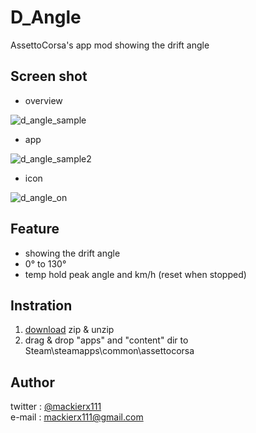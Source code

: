 # D_Angle
AssettoCorsa's app mod showing the drift angle  

## Screen shot
- overview  

![d_angle_sample](https://user-images.githubusercontent.com/14327102/34168532-1338e690-e528-11e7-8804-d2f08255b7c9.png)

- app  

![d_angle_sample2](https://user-images.githubusercontent.com/14327102/34168541-187daed8-e528-11e7-982b-c2a736c9ea89.png)

- icon  

![d_angle_on](https://user-images.githubusercontent.com/14327102/34168556-24c59930-e528-11e7-9183-e0d04c91da8c.png)

## Feature
- showing the drift angle
- 0° to 130°
- temp hold peak angle and km/h (reset when stopped)

## Instration
1. [download](https://github.com/mackierx111/D_Angle/archive/v1.0.0.zip) zip & unzip
1. drag & drop "apps" and "content" dir to Steam\steamapps\common\assettocorsa

## Author
twitter : [@mackierx111](https://twitter.com/mackierx111)  
e-mail : mackierx111@gmail.com
